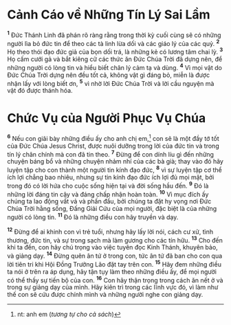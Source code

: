 # Cảnh Cáo về Những Tín Lý Sai Lầm
<sup><b>1</b></sup> Ðức Thánh Linh đã phán rõ ràng rằng trong thời kỳ cuối cùng sẽ có những người lìa bỏ đức tin để theo các tà linh lừa dối và các giáo lý của các quỷ. <sup><b>2</b></sup> Họ theo thói đạo đức giả của bọn dối trá, là những kẻ có lương tâm chai lỳ. <sup><b>3</b></sup> Họ cấm cưới gả và bắt kiêng cữ các thức ăn Ðức Chúa Trời đã dựng nên, để những người có lòng tin và hiểu biết chân lý cảm tạ và dùng. <sup><b>4</b></sup> Vì mọi vật do Ðức Chúa Trời dựng nên đều tốt cả, không vật gì đáng bỏ, miễn là được nhận lấy với lòng biết ơn, <sup><b>5</b></sup> vì nhờ lời Ðức Chúa Trời và lời cầu nguyện mà vật đó được thánh hóa.


# Chức Vụ của Người Phục Vụ Chúa
<sup><b>6</b></sup> Nếu con giãi bày những điều ấy cho anh chị em,[^1] con sẽ là một đầy tớ tốt của Ðức Chúa Jesus Christ, được nuôi dưỡng trong lời của đức tin và trong tín lý chân chính mà con đã tin theo. <sup><b>7</b></sup> Ðừng để con dính líu gì đến những chuyện báng bổ và những chuyện nhảm nhí của các bà già; thay vào đó hãy luyện tập cho con thành một người tin kính đạo đức, <sup><b>8</b></sup> vì sự luyện tập cơ thể ích lợi chẳng bao nhiêu, nhưng sự tin kính đạo đức ích lợi đủ mọi mặt, bởi trong đó có lời hứa cho cuộc sống hiện tại và đời sống hầu đến. <sup><b>9</b></sup> Ðó là những lời đáng tin cậy và đáng chấp nhận hoàn toàn. <sup><b>10</b></sup> Vì mục đích ấy chúng ta lao động vất vả và phấn đấu, bởi chúng ta đặt hy vọng nơi Ðức Chúa Trời hằng sống, Ðấng Giải Cứu của mọi người, đặc biệt là của những người có lòng tin. <sup><b>11</b></sup> Ðó là những điều con hãy truyền và dạy.

<sup><b>12</b></sup> Ðừng để ai khinh con vì trẻ tuổi, nhưng hãy lấy lời nói, cách cư xử, tình thương, đức tin, và sự trong sạch mà làm gương cho các tín hữu. <sup><b>13</b></sup> Cho đến khi ta đến, con hãy chú trọng vào việc tuyên đọc Kinh Thánh, khuyên bảo, và giảng dạy. <sup><b>14</b></sup> Ðừng quên ân tứ ở trong con, tức ân tứ đã ban cho con qua lời tiên tri khi Hội Ðồng Trưởng Lão đặt tay trên con. <sup><b>15</b></sup> Hãy đem những điều ta nói ở trên ra áp dụng, hãy tận tụy làm theo những điều ấy, để mọi người có thể thấy sự tiến bộ của con. <sup><b>16</b></sup> Con hãy thận trọng trong cách ăn nết ở và trong sự giảng dạy của mình. Hãy kiên trì trong các lĩnh vực đó, vì làm như thế con sẽ cứu được chính mình và những người nghe con giảng dạy.

[^1]: nt: anh em (*tương tự cho cả sách*)